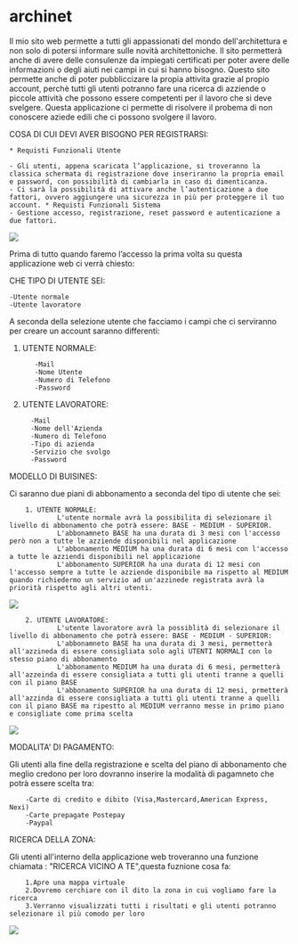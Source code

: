 # archinet

Il mio sito web permette a tutti gli appassionati del mondo dell'architettura e non solo di potersi informare sulle novità architettoniche. Il sito permetterà anche di avere delle consulenze da impiegati certificati per poter avere delle informazioni o degli aiuti nei campi in cui si hanno bisogno.
Questo sito permette anche di poter pubbliccizare la propia attivita grazie al propio account, perchè tutti gli utenti potranno fare una ricerca di azziende o piccole attività che possono essere competenti per il lavoro che si deve svelgere. 
Questa applicazione ci permette di risolvere il probema di non conoscere aziede edili che ci possono svolgere il lavoro. 

COSA DI CUI DEVI AVER BISOGNO PER REGISTRARSI:

    * Requisti Funzionali Utente

    - Gli utenti, appena scaricata l’applicazione, si troveranno la classica schermata di registrazione dove inseriranno la propria email e password, con possibilità di cambiarla in caso di dimenticanza.
    - Ci sarà la possibilità di attivare anche l’autenticazione a due fattori, ovvero aggiungere una sicurezza in più per proteggere il tuo account. * Requisti Funzionali Sistema
    - Gestione accesso, registrazione, reset password e autenticazione a due fattori.

<img src="http://yuml.me/diagram/scruffy/usecase/[UTENTE]-(Registrazione),(Registrazione)<(Verifica Registrazione)">

Prima di tutto quando faremo l’accesso la prima volta su questa applicazione web ci verrà chiesto:

CHE TIPO DI UTENTE SEI:

    -Utente normale
    -Utente lavoratore
    
A seconda della selezione utente che facciamo i campi che ci serviranno per creare un account saranno differenti:
1. UTENTE NORMALE:
     
          -Mail
          -Nome Utente
          -Numero di Telefono
          -Password
     
 2. UTENTE LAVORATORE:
   
          -Mail
          -Nome dell'Azienda
          -Numero di Telefono
          -Tipo di azienda
          -Servizio che svolgo
          -Password
     
MODELLO DI BUISINES:

Ci saranno due piani di abbonamento a seconda del tipo di utente che sei:
   
        1. UTENTE NORMALE:
                L'utente normale avrà la possibilita di selezionare il livello di abbonamento che potrà essere: BASE - MEDIUM - SUPERIOR.
                L'abbonamneto BASE ha una durata di 3 mesi con l'accesso però non a tutte le azziende disponibili nel applicazione
                L'abbonamento MEDIUM ha una durata di 6 mesi con l'accesso a tutte le azziendi disponibili nel applicazione
                L'abbonamento SUPERIOR ha una durata di 12 mesi con l'accesso sempre a tutte le azziende disponibile ma rispetto al MEDIUM quando richiedermo un servizio ad un'azzinede registrata avrà la priorità rispetto agli altri utenti.
                
<img src="http://yuml.me/diagram/scruffy/usecase/ [UTENTE NORMALE] - (Registrazione),[UTENTE NORMALE] - (Accesso),(Registrazione) > (Selezione Piano Abbonamento),(Selezione Piano Abbonamento)>(Transazione),(Transazione) > (Aggiungere Carta),(Transazione) > (Autenticazione),(Transazione) > (Conferma Pagamento)">


   
        2. UTENTE LAVORATORE:
                L'utente lavoratore avrà la possiblità di selezionare il livello di abbonamento che potrà essere: BASE - MEDIUM - SUPERIOR:
                L'abbonamneto BASE ha una durata di 3 mesi, permetterà all'azzineda di essere consigliata solo agli UTENTI NORMALI con lo stesso piano di abbonamento
                L'abbonamento MEDIUM ha una durata di 6 mesi, permetterà all'azzeinda di essere consigliata a tutti gli utenti tranne a quelli con il piano BASE
                L'abbonamento SUPERIOR ha una durata di 12 mesi, prmetterà all'azzinda di essere consigliata a tutti gli utenti tranne a quelli con il piano BASE ma ripestto al MEDIUM verranno messe in primo piano e consigliate come prima scelta

<img src="http://yuml.me/diagram/scruffy/usecase/ [UTENTE LAVORATORE] - (Registrazione),[UTENTE LAVORATORE] - (Accesso),(Registrazione) > (Selezione Piano Abbonamento),(Selezione Piano Abbonamento)>(Transazione),(Transazione) > (Aggiungere Carta),(Transazione) > (Autenticazione),(Transazione) > (Conferma Pagamento)">

MODALITA' DI PAGAMENTO:

Gli utenti alla fine della registrazione e scelta del piano di abbonamento che meglio credono per loro dovranno inserire la modalità di pagamneto che potrà essere scelta tra:

        -Carte di credito e dibito (Visa,Mastercard,American Express, Nexi)
        -Carte prepagate Postepay
        -Paypal

RICERCA DELLA ZONA:

Gli utenti all'interno della applicazione web troveranno una funzione chiamata : "RICERCA VICINO A TE",questa fuznione cosa fa:

        1.Apre una mappa virtuale
        2.Dovremo cerchiare con il dito la zona in cui vogliamo fare la ricerca
        3.Verranno visualizzati tutti i risultati e gli utenti potranno selezionare il più comodo per loro


<img src="http://yuml.me/diagram/scruffy/usecase/ [SISTEMA] - (Attivazione Abbonamento),[SISTEMA] - (Ricerca Cliente),(Ricerca Cliente) > (Apertura della Mappa),[SISTEMA] - (Ricerca Azienda Edile),(Ricerca Azienda Edile) > (Apertura della Mappa),(Apertura della Mappa) > (Visualizzazione Risultati)">




